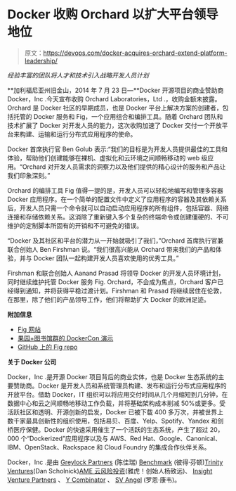 # Docker 收购 Orchard 以扩大平台领导地位

> 原文：<https://devops.com/docker-acquires-orchard-extend-platform-leadership/>

*经验丰富的团队将人才和技术引入战略开发人员计划*

**加利福尼亚州旧金山，2014 年 7 月 23 日—**Docker 开源项目的商业赞助商 Docker，Inc .今天宣布收购 Orchard Laboratories，Ltd .，收购金额未披露。Orchard 是 Docker 社区的早期成员，也是 Docker 平台上解决方案的创建者，包括托管的 Docker 服务和 Fig，一个应用组合和编排工具。随着 Orchard 团队和技术扩展了 Docker 对开发人员的能力，这次收购加速了 Docker 交付一个开放平台来构建、运输和运行分布式应用程序的使命。

Docker 首席执行官 Ben Golub 表示:“我们的目标是为开发人员提供最佳的工具和体验，帮助他们创建能够在裸机、虚拟化和云环境之间顺畅移动的 web 级应用。“Orchard 对开发人员需求的洞察力以及他们提供的精心设计的服务和产品让我们印象深刻。”

Orchard 的编排工具 Fig 值得一提的是，开发人员可以轻松地编写和管理多容器 Docker 应用程序。在一个简单的配置文件中定义了应用程序的容器及其依赖关系后，开发人员只需一个命令就可以自动启动应用程序的所有组件，包括容器、网络连接和存储依赖关系。这消除了重新键入多个复杂的终端命令或创建僵硬的、不可维护的定制脚本所固有的开销和不可避免的错误。

“Docker 及其社区和平台的潜力从一开始就吸引了我们，”Orchard 首席执行官兼联合创始人 Ben Firshman 说。“我们很高兴能从 Orchard 带来我们的产品和体验，并与 Docker 团队一起构建开发人员喜欢使用的优秀工具。”

Firshman 和联合创始人 Aanand Prasad 将领导 Docker 的开发人员环境计划，同时继续维护托管 Docker 服务 Fig. Orchard，不会成为焦点，Orchard 客户已经得到通知，并将获得平稳过渡计划。Firshman 和 Prasad 将继续居住在伦敦，在那里，除了他们的产品领导工作，他们将帮助扩大 Docker 的欧洲足迹。

**附加信息**

*   [Fig 网站](http://www.fig.sh/)
*   [果园+图书馆群的 DockerCon 演示](https://youtu.be/a_YbxWbHgQA)
*   [GitHub 上的 Fig repo](https://github.com/orchardup/fig)

**关于 Docker 公司**

Docker，Inc .是开源 Docker 项目背后的商业实体，也是 Docker 生态系统的主要赞助商。Docker 是开发人员和系统管理员构建、发布和运行分布式应用程序的开放平台。借助 Docker，IT 组织可以将应用交付时间从几个月缩短到几分钟，在数据中心和云之间顺畅地移动工作负载，并将基础架构成本削减 50%或更多。受活跃社区和透明、开源创新的启发，Docker 已被下载 400 多万次，并被世界上数千家最具创新性的组织使用，包括易贝、百度、Yelp、Spotify、Yandex 和剑桥医疗保健。Docker 的快速采用催生了一个活跃的生态系统，产生了超过 20，000 个“Dockerized”应用程序以及与 AWS、Red Hat、Google、Canonical、IBM、OpenStack、Rackspace 和 Cloud Foundry 的集成合作伙伴关系。

Docker，Inc .是由 [Greylock Partners](http://www.greylock.com/) (陈佳瑞) [Benchmark](http://www.benchmark.com/) (彼得·芬顿)[Trinity Ventures](http://www.trinityventures.com/)(Dan Scholnick)[AME 云风险投资](http://www.amecloudventures.com/)(雅虎！创始人杨致远)、 [Insight Venture Partners](http://www.insightpartners.com/) 、 [Y Combinator](https://ycombinator.com/) 、 [SV Angel](http://svangel.com/) (罗恩·康韦)。